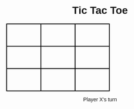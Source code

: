 <!DOCTYPE html>
<html>
<head>
  <title>Tic Tac Toe</title>
  <style>
    body { font-family: Arial; text-align: center; }
    table { margin: auto; border-collapse: collapse; }
    td {
      width: 60px; height: 60px;
      text-align: center; font-size: 30px;
      border: 2px solid black; cursor: pointer;
    }
  </style>
</head>
<body>

<h1>Tic Tac Toe</h1>
<table>
  <tr>
    <td onclick="makeMove(this)"></td>
    <td onclick="makeMove(this)"></td>
    <td onclick="makeMove(this)"></td>
  </tr>
  <tr>
    <td onclick="makeMove(this)"></td>
    <td onclick="makeMove(this)"></td>
    <td onclick="makeMove(this)"></td>
  </tr>
  <tr>
    <td onclick="makeMove(this)"></td>
    <td onclick="makeMove(this)"></td>
    <td onclick="makeMove(this)"></td>
  </tr>
</table>

<p id="status">Player X's turn</p>

<script>
  let currentPlayer = 'X';

  function makeMove(cell) {
    if (cell.textContent === '') {
      cell.textContent = currentPlayer;
      if (checkWin()) {
        document.getElementById('status').textContent = "Player " + currentPlayer + " wins!";
        disableBoard();
      } else {
        currentPlayer = (currentPlayer === 'X') ? 'O' : 'X';
        document.getElementById('status').textContent = "Player " + currentPlayer + "'s turn";
      }
    }
  }

  function checkWin() {
    const cells = document.querySelectorAll('td');
    const combos = [
      [0,1,2],[3,4,5],[6,7,8], // rows
      [0,3,6],[1,4,7],[2,5,8], // cols
      [0,4,8],[2,4,6]          // diagonals
    ];
    return combos.some(combo =>
      cells[combo[0]].textContent &&
      cells[combo[0]].textContent === cells[combo[1]].textContent &&
      cells[combo[1]].textContent === cells[combo[2]].textContent
    );
  }

  function disableBoard() {
    document.querySelectorAll('td').forEach(cell => cell.onclick = null);
  }
</script>

</body>
</html>
